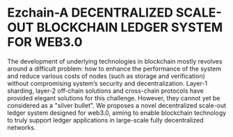 # Ezchain-A DECENTRALIZED SCALE-OUT BLOCKCHAIN LEDGER SYSTEM FOR WEB3.0

The development of underlying technologies in blockchain mostly revolves around a difficult problem: how to enhance the performance of the system and reduce various costs of nodes (such as storage and verification) without compromising system’s security and decentralization. Layer-1 sharding, layer-2 off-chain solutions and cross-chain protocols have provided elegant solutions for this challenge. However, they cannot yet be considered as a "silver bullet". We proposes a novel decentralized scale-out ledger system designed for web3.0, aiming to enable blockchain technology to truly support ledger applications in large-scale fully decentralized networks.

